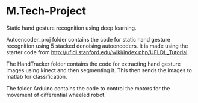 # M.Tech-Project
Static hand gesture recognition using deep learning.

Autoencoder_proj folder contains the code for static hand gesture recognition using 5 stacked denoising autoencoders. It is made using the starter code from http://ufldl.stanford.edu/wiki/index.php/UFLDL_Tutorial.

The HandTracker folder contains the code for extracting hand gesture images using kinect and then segmenting it. This then sends the images to matlab for classification.

The folder Arduino contains the code to control the motors for the movement of differential wheeled robot.`

